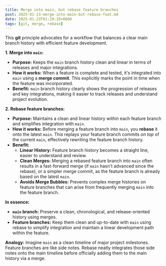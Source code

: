 ```yaml
---
title: Merge into main, but rebase feature branches
post: 2025-01-23-merge-into-main-but-rebase-feat.md
date: 2025-01-23T01:29:19+0800
tags: [git, merge, rebase]
---
```

This **git** principle advocates for a workflow that balances a clear main branch history with efficient feature development.

**1. Merge into `main`:**

- **Purpose:**  Keeps the `main` branch history clean and linear in terms of releases and major integrations.
- **How it works:** When a feature is complete and tested, it's integrated into `main` using a **merge commit**. This explicitly marks the point in time when the feature was incorporated.
- **Benefit:** `main` branch history clearly shows the progression of releases and key integrations, making it easier to track releases and understand project evolution.

**2. Rebase feature branches:**

- **Purpose:**  Maintains a clean and linear history *within* each feature branch and simplifies integration with `main`.
- **How it works:** Before merging a feature branch into `main`, you **rebase** it onto the latest `main`. This replays your feature branch commits *on top* of the current `main`, effectively rewriting the feature branch history.
- **Benefit:**
    - **Linear History:** Feature branch history becomes a straight line, easier to understand and review.
    - **Clean Merges:**  Merging a rebased feature branch into `main` often results in a fast-forward merge (if `main` hasn't advanced since the rebase), or a simpler merge commit, as the feature branch is already based on the latest `main`.
    - **Avoids Merge Bubbles:** Prevents complex merge histories on feature branches that can arise from frequently merging `main` into the feature branch.

**In essence:**

- **`main` branch:**  Preserve a clean, chronological, and release-oriented history using merges.
- **Feature branches:**  Keep them clean and up-to-date with `main` using rebase to simplify integration and maintain a linear development path within the feature.

**Analogy:** Imagine `main` as a clean timeline of major project milestones. Feature branches are like side notes. Rebase neatly integrates those side notes onto the main timeline before officially adding them to the main history via a merge.